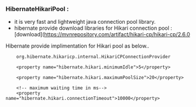 ### HibernateHikariPool :
      
- it is very fast and lightweight java connection pool library.
- hibernate provide download libraries for Hikari connection pool : [download](https://mvnrepository.com/artifact/hikari-cp/hikari-cp/2.6.0

Hibernate provide implimentation for Hikari pool as below..
``` 
	org.hibernate.hikaricp.internal.HikariCPConnectionProvider
```

```
	<property name="hibernate.hikari.minimumIdle">5</property> 
		
	<property name="hibernate.hikari.maximumPoolSize">20</property> 
		
	<!-- maximum waiting time in ms-->
	<property name="hibernate.hikari.connectionTimeout">10000</property>
	
```

